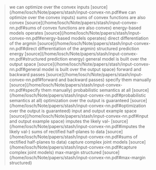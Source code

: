  > we can optimize over the convex inputs [source](/home/losch/Note/papers/stash/input-convex-nn.pdf#we can optimize over the convex inputs)
 > sums of convex functions are also convex [source](/home/losch/Note/papers/stash/input-convex-nn.pdf#sums of convex functions are also convex)
 > energy-based models operates [source](/home/losch/Note/papers/stash/input-convex-nn.pdf#energy-based models operates)
 > direct differentiation of the argmin [source](/home/losch/Note/papers/stash/input-convex-nn.pdf#direct differentiation of the argmin)
 > structured prediction energy [source](/home/losch/Note/papers/stash/input-convex-nn.pdf#structured prediction energy)
 > general model is built over the output space [source](/home/losch/Note/papers/stash/input-convex-nn.pdf#general model is built over the output space)
 > forward and backward passes [source](/home/losch/Note/papers/stash/input-convex-nn.pdf#forward and backward passes)
 > specify them manually [source](/home/losch/Note/papers/stash/input-convex-nn.pdf#specify them manually)
 > probabilistic semantics at all [source](/home/losch/Note/papers/stash/input-convex-nn.pdf#probabilistic semantics at all)
 > optimization over the output is guaranteed [source](/home/losch/Note/papers/stash/input-convex-nn.pdf#optimization over the output is guaranteed)
 > input and output example space [source](/home/losch/Note/papers/stash/input-convex-nn.pdf#input and output example space)
 > imputes the likely val- [source](/home/losch/Note/papers/stash/input-convex-nn.pdf#imputes the likely val-)
 > sums of rectified half-planes to data [source](/home/losch/Note/papers/stash/input-convex-nn.pdf#sums of rectified half-planes to data)
 > capture complex joint models [source](/home/losch/Note/papers/stash/input-convex-nn.pdf#capture complex joint models)
 > max-margin structured [source](/home/losch/Note/papers/stash/input-convex-nn.pdf#max-margin structured)

